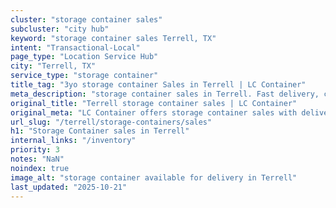 ```yaml
---
cluster: "storage container sales"
subcluster: "city hub"
keyword: "storage container sales Terrell, TX"
intent: "Transactional-Local"
page_type: "Location Service Hub"
city: "Terrell, TX"
service_type: "storage container"
title_tag: "3yo storage container Sales in Terrell | LC Container"
meta_description: "storage container sales in Terrell. Fast delivery, competitive pricing. Serving storage containers area. Quote ID: NB2. Call (214) 524-4168 for your free quote today."
original_title: "Terrell storage container sales | LC Container"
original_meta: "LC Container offers storage container sales with delivery in Terrell, TX. Local. Fast quotes. Since 2003."
url_slug: "/terrell/storage-containers/sales"
h1: "Storage Container sales in Terrell"
internal_links: "/inventory"
priority: 3
notes: "NaN"
noindex: true
image_alt: "storage container available for delivery in Terrell"
last_updated: "2025-10-21"
---
```


<!-- TODO: Add unique city/inventory copy, images, and internal links here. -->
